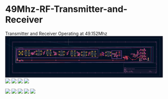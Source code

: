 # 49Mhz-RF-Transmitter-and-Receiver
Transmitter and Receiver Operating at 49.152Mhz 
![](Images/Full_V1.PNG)
![](Full_V1_P1.PNG)
![](Full_V1_P2.PNG)
![](Full_V1_P3.PNG)
![](Full_V1_P4.PNG)


![](Full_V1_PCB.PNG)
![](Full_V1_P1_PCB.PNG)
![](Full_V1_P2_PCB.PNG)
![](Full_V1_P3_PCB.PNG)
![](Full_V1_P4_PCB.PNG)
